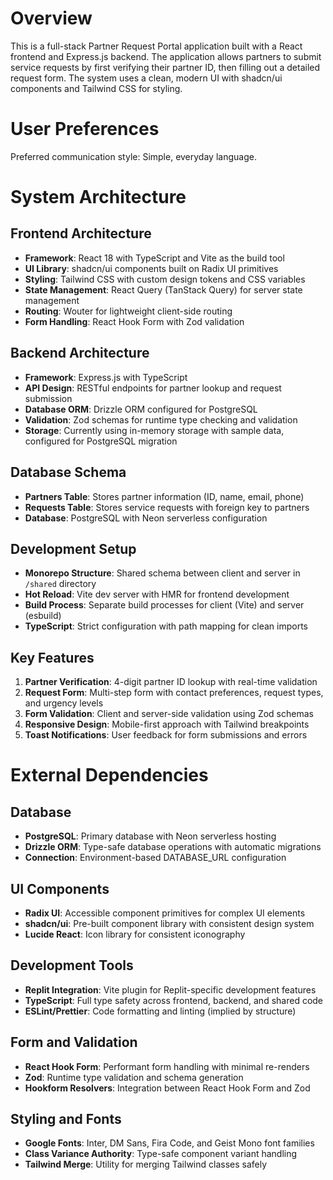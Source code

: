 # Overview

This is a full-stack Partner Request Portal application built with a React frontend and Express.js backend. The application allows partners to submit service requests by first verifying their partner ID, then filling out a detailed request form. The system uses a clean, modern UI with shadcn/ui components and Tailwind CSS for styling.

# User Preferences

Preferred communication style: Simple, everyday language.

# System Architecture

## Frontend Architecture
- **Framework**: React 18 with TypeScript and Vite as the build tool
- **UI Library**: shadcn/ui components built on Radix UI primitives
- **Styling**: Tailwind CSS with custom design tokens and CSS variables
- **State Management**: React Query (TanStack Query) for server state management
- **Routing**: Wouter for lightweight client-side routing
- **Form Handling**: React Hook Form with Zod validation

## Backend Architecture
- **Framework**: Express.js with TypeScript
- **API Design**: RESTful endpoints for partner lookup and request submission
- **Database ORM**: Drizzle ORM configured for PostgreSQL
- **Validation**: Zod schemas for runtime type checking and validation
- **Storage**: Currently using in-memory storage with sample data, configured for PostgreSQL migration

## Database Schema
- **Partners Table**: Stores partner information (ID, name, email, phone)
- **Requests Table**: Stores service requests with foreign key to partners
- **Database**: PostgreSQL with Neon serverless configuration

## Development Setup
- **Monorepo Structure**: Shared schema between client and server in `/shared` directory
- **Hot Reload**: Vite dev server with HMR for frontend development
- **Build Process**: Separate build processes for client (Vite) and server (esbuild)
- **TypeScript**: Strict configuration with path mapping for clean imports

## Key Features
1. **Partner Verification**: 4-digit partner ID lookup with real-time validation
2. **Request Form**: Multi-step form with contact preferences, request types, and urgency levels
3. **Form Validation**: Client and server-side validation using Zod schemas
4. **Responsive Design**: Mobile-first approach with Tailwind breakpoints
5. **Toast Notifications**: User feedback for form submissions and errors

# External Dependencies

## Database
- **PostgreSQL**: Primary database with Neon serverless hosting
- **Drizzle ORM**: Type-safe database operations with automatic migrations
- **Connection**: Environment-based DATABASE_URL configuration

## UI Components
- **Radix UI**: Accessible component primitives for complex UI elements
- **shadcn/ui**: Pre-built component library with consistent design system
- **Lucide React**: Icon library for consistent iconography

## Development Tools
- **Replit Integration**: Vite plugin for Replit-specific development features
- **TypeScript**: Full type safety across frontend, backend, and shared code
- **ESLint/Prettier**: Code formatting and linting (implied by structure)

## Form and Validation
- **React Hook Form**: Performant form handling with minimal re-renders
- **Zod**: Runtime type validation and schema generation
- **Hookform Resolvers**: Integration between React Hook Form and Zod

## Styling and Fonts
- **Google Fonts**: Inter, DM Sans, Fira Code, and Geist Mono font families
- **Class Variance Authority**: Type-safe component variant handling
- **Tailwind Merge**: Utility for merging Tailwind classes safely